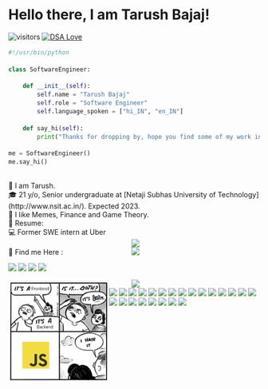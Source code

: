 # Hello there, I am Tarush Bajaj!

![visitors](https://visitor-badge.laobi.icu/badge?page_id=Tarushfx.Tarushfx)
[![DSA Love](https://badges.frapsoft.com/os/v1/open-source.svg?v=102)](https://github.com/ellerbrock/open-source-badge/)

```python
#!/usr/bin/python

class SoftwareEngineer:

    def __init__(self):
        self.name = "Tarush Bajaj"
        self.role = "Software Engineer"
        self.language_spoken = ["hi_IN", "en_IN"]

    def say_hi(self):
        print("Thanks for dropping by, hope you find some of my work interesting.")

me = SoftwareEngineer()
me.say_hi()
```

</br>
🧔 I am <bold>Tarush</bold>.</br>
🎓 21 y/o, Senior undergraduate at [Netaji Subhas University of Technology](http://www.nsit.ac.in/). 
Expected 2023.
<br/>
💸 I like Memes, Finance and Game Theory.
<br/>
💼 Resume: <https://rebrand.ly/tarush_resume>
<br/>
💻 Former SWE intern at Uber
<br/>
<img align="right" width="51%" src="https://github-readme-stats.vercel.app/api?username=Tarushfx&count_private=true&show_icons=true&theme=radical&hide_border=true"/>
<img align="right" width="51%" src="https://github-readme-stats.vercel.app/api/top-langs/?username=Tarushfx&count_private=true&layout=compact&theme=radical&hide_border=true"/>
</br>
📣 Find me Here :<br/>

<a href="mailto:tarushbajaj3@gmail.com?subject=[GitHub]"><img src="https://img.shields.io/badge/Email-D14836.svg?style=flat-square&logo=GMail&logoColor=white"/></a>
<a href="https://www.linkedin.com/in/tarush-bajaj-564376198/"><img src="https://img.shields.io/badge/Linkedin-0077B5.svg?style=flat-square&logo=linkedin&logoColor=white"/></a>
<a href="https://twitter.com/bajajtarush"><img src="https://img.shields.io/badge/Twitter-1DA1F2.svg?style=flat-square&logo=twitter&logoColor=white"/></a>
<a href="https://leeetcode.com/Tarushfx">
<img src="https://img.shields.io/badge/LeetCode-000000?style=flat-square&logo=LeetCode&logoColor=#d16c06"/></a>

<img width="51%" align="right" src="https://leetcard.jacoblin.cool/tarushfx?theme=unicorn&font=Noto%20Sans%20Display&ext=contest" />
<img width="40%" align="left" src="./Ihatejs.png" />
</br>

<div align="left">
<img src="https://img.shields.io/badge/python-3670A0?style=flat-square&logo=python&logoColor=ffdd54"/>
<img src="https://img.shields.io/badge/Jupyter-%23ED8B00.svg?style=flat-square&logo=Jupyter&logoColor=white"/>
<img src="https://img.shields.io/badge/Javascript-%23323330.svg?style=flat-square&logo=javascript&logoColor=%23F7DF1E"/>
<img src="https://img.shields.io/badge/C++-%2300599C.svg?style=flat-square&logo=c%2B%2B&logoColor=white"/>
<img src="https://img.shields.io/badge/Java-%23ED8B00.svg?style=flat-square&logo=java&logoColor=white"/>

<img src="https://img.shields.io/badge/Pop!_OS-48B9C7?style=flat-square&logo=Pop!_OS&logoColor=white"/>
<img src="https://img.shields.io/badge/pycharm-143?style=flat-square&logo=pycharm&logoColor=black&color=black&labelColor=green"/>
<img src="https://img.shields.io/badge/-Visual%20Studio%20Code-23A9F2?style=flat-square&logo=Visual%20Studio%20Code&logoColor=white"/>
<img src="https://img.shields.io/badge/-Git-F44D27?style=flat-square&logo=Git&logoColor=white"/>
<!-- <img src="https://img.shields.io/badge/-Github-181717?style=flat-square&logo=GitHub&logoColor=white"/> -->

<img src="https://img.shields.io/badge/-HTML5-E34F26?style=flat-square&logo=HTML5&logoColor=white"/>
<img src="https://img.shields.io/badge/-CSS3-1572B6?style=flat-square&logo=CSS3&logoColor=white"/>
<img src="https://img.shields.io/badge/MongoDB-%234ea94b.svg?style=flat-square&logo=mongodb&logoColor=white"/>
<img src="https://img.shields.io/badge/-ReactJs-61AAFB?logo=react&style=flat-square&logoColor=white"/>

<img src="https://img.shields.io/badge/express.js-%23404d59.svg?style=flat-square&logo=express&logoColor=%2361DAFB"/>
<img src="https://img.shields.io/badge/node.js-6DA55F?style=flat-square&logo=node.js&logoColor=white)"/>
<img src="https://img.shields.io/badge/-ApolloGraphQL-311C87?style=flat-square&logo=apollo-graphql"/>

<img src="https://img.shields.io/badge/TensorFlow-%23FF6F00.svg?style=flat-square&logo=TensorFlow&logoColor=white"/>
<img src="https://img.shields.io/badge/scikit--learn-%23F7931E.svg?style=flat-square&logo=scikit-learn&logoColor=white"/>

<img src="https://img.shields.io/badge/Matplotlib-%23#ffffff.svg?style=flat-square&logo=Matplotlib&logoColor=white"/>
<img src="https://img.shields.io/badge/numpy-%23013243.svg?style=flat-square&logo=numpy&logoColor=white"/>
<img src="https://img.shields.io/badge/pandas-%23150458.svg?style=flat-square&logo=pandas&logoColor=white"/>

<img src="https://img.shields.io/badge/Canva-%2300C4CC.svg?style=flat-square&logo=Canva&logoColor=white"/>
<img src="https://img.shields.io/badge/figma-%23F24E1E.svg?style=falt-square&logo=figma&logoColor=white"/>
</div>
